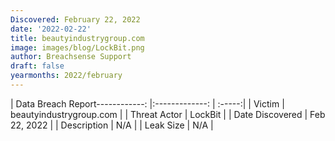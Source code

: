 ```yaml
---
Discovered: February 22, 2022
date: '2022-02-22'
title: beautyindustrygroup.com
image: images/blog/LockBit.png
author: Breachsense Support
draft: false
yearmonths: 2022/february
---
```


| Data Breach Report------------:   |:-------------:    | :-----:|
| Victim    | beautyindustrygroup.com      | 
| Threat Actor    | LockBit      | 
| Date Discovered    | Feb 22, 2022      | 
| Description    | N/A      | 
| Leak Size    | N/A      | 

